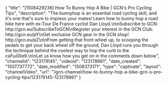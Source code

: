 {
    "title": "[1508429236] How To Bunny Hop A Bike | GCN's Pro Cycling Tips",
    "description": "The bunnyhop is an essential road cycling skill, and it's one that's sure to impress your mates! Learn how to bunny hop a road bike here with ex-Tour De France cyclist Dan Lloyd.\n\nSubscribe to GCN: http:\/\/gcn.eu\/SubscribeToGCN\nRegister your interest in the GCN Club: http:\/\/gcn.eu\/pY\nGet exclusive GCN gear in the GCN shop! http:\/\/gcn.eu\/pZ\n\nFrom getting that front wheel up, to scooping the pedals to get your back wheel off the ground, Dan Lloyd runs you through the technique behind the coolest way to hop the curb to the caf\u00e9.\n\nLet us know how you get on in the comments down below",
    "channelid": "123179145",
    "videoid": "123178861",
    "date_created": "1507737772",
    "date_modified": "1508373171",
    "type": "captivate",
    "layout": "channelVideo",
    "url": "\/gcn-channel\/how-to-bunny-hop-a-bike-gcn-s-pro-cycling-tips\/123179145-123178861"
}